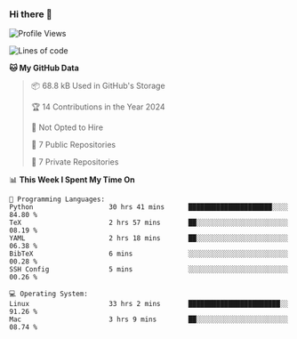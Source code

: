 ### Hi there 👋

<!--
**huayuan4396/huayuan4396** is a ✨ _special_ ✨ repository because its `README.md` (this file) appears on your GitHub profile.

Here are some ideas to get you started:

- 🔭 I’m currently working on ...
- 🌱 I’m currently learning ...
- 👯 I’m looking to collaborate on ...
- 🤔 I’m looking for help with ...
- 💬 Ask me about ...
- 📫 How to reach me: ...
- 😄 Pronouns: ...
- ⚡ Fun fact: ...
-->

<!--START_SECTION:waka-->
![Profile Views](http://img.shields.io/badge/Profile%20Views-0-blue)

![Lines of code](https://img.shields.io/badge/From%20Hello%20World%20I%27ve%20Written-252.8%20thousand%20lines%20of%20code-blue)

**🐱 My GitHub Data** 

> 📦 68.8 kB Used in GitHub's Storage 
 > 
> 🏆 14 Contributions in the Year 2024
 > 
> 🚫 Not Opted to Hire
 > 
> 📜 7 Public Repositories 
 > 
> 🔑 7 Private Repositories 
 > 
📊 **This Week I Spent My Time On** 

```text
💬 Programming Languages: 
Python                   30 hrs 41 mins      █████████████████████░░░░   84.80 % 
TeX                      2 hrs 57 mins       ██░░░░░░░░░░░░░░░░░░░░░░░   08.19 % 
YAML                     2 hrs 18 mins       ██░░░░░░░░░░░░░░░░░░░░░░░   06.38 % 
BibTeX                   6 mins              ░░░░░░░░░░░░░░░░░░░░░░░░░   00.28 % 
SSH Config               5 mins              ░░░░░░░░░░░░░░░░░░░░░░░░░   00.26 % 

💻 Operating System: 
Linux                    33 hrs 2 mins       ███████████████████████░░   91.26 % 
Mac                      3 hrs 9 mins        ██░░░░░░░░░░░░░░░░░░░░░░░   08.74 % 
```


<!--END_SECTION:waka-->
